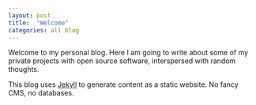 ```yaml
---
layout: post
title:  "Welcome"
categories: all blog
---
```

Welcome to my personal blog. Here I am going to write about some of my private projects with open source software, interspersed with random thoughts.

This blog uses [Jekyll](https://jekyllrb.com) to generate content as a static website. No fancy CMS, no databases.

